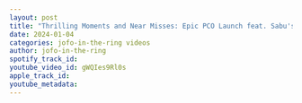 ```yaml
---
layout: post
title: "Thrilling Moments and Near Misses: Epic PCO Launch feat. Sabu's Shocking Twist!"
date: 2024-01-04
categories: jofo-in-the-ring videos
author: jofo-in-the-ring
spotify_track_id: 
youtube_video_id: gWQIes9Rl0s
apple_track_id: 
youtube_metadata: 
---
```

